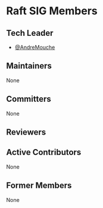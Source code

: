 # Raft SIG Members

## Tech Leader

- [@AndreMouche](https://github.com/AndreMouche)

## Maintainers

None

## Committers

None

## Reviewers

## Active Contributors

None

## Former Members

None
